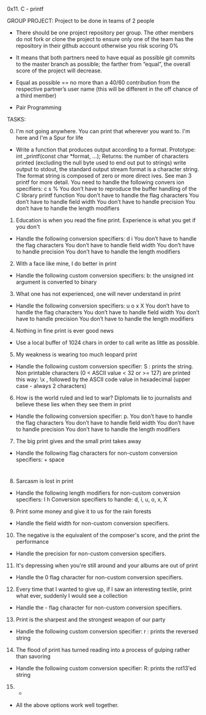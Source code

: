 0x11. C - printf

GROUP PROJECT:
Project to be done in teams of 2 people

- There should be one project repository per group. The other members do not fork or clone the project to ensure only one of the team has the repository in their github account otherwise you risk scoring 0%

- It means that both partners need to have equal as possible git commits to the master branch as possible; the farther from “equal”, the overall score of the project will decrease.

- Equal as possible == no more than a 40/60 contribution from the respective partner’s user name (this will be different in the off chance of a third member)

- Pair Programming

TASKS:

0. I'm not going anywhere. You can print that wherever you want to. I'm here and I'm a Spur for life

- Write a function that produces output according to a format.
  Prototype: int _printf(const char *format, ...);
  Returns: the number of characters printed (excluding the null byte used to end out	put to strings)
  write output to stdout, the standard output stream
  format is a character string. The format string is composed of zero or more direct	ives. See man 3 printf for more detail. You need to handle the following convers	ion specifiers:
  c
  s
  %
  You don’t have to reproduce the buffer handling of the C library printf function
  You don’t have to handle the flag characters
  You don’t have to handle field width
  You don’t have to handle precision
  You don’t have to handle the length modifiers

1. Education is when you read the fine print. Experience is what you get if you don't

- Handle the following conversion specifiers:
  d
  i
  You don’t have to handle the flag characters
  You don’t have to handle field width
  You don’t have to handle precision
  You don’t have to handle the length modifiers

2. With a face like mine, I do better in print

- Handle the following custom conversion specifiers:
  b: the unsigned int argument is converted to binary

3. What one has not experienced, one will never understand in print

- Handle the following conversion specifiers:
  u
  o
  x
  X
  You don’t have to handle the flag characters
  You don’t have to handle field width
  You don’t have to handle precision
  You don’t have to handle the length modifiers

4. Nothing in fine print is ever good news

- Use a local buffer of 1024 chars in order to call write as little as possible.

5. My weakness is wearing too much leopard print

- Handle the following custom conversion specifier:
  S : prints the string.
  Non printable characters (0 < ASCII value < 32 or >= 127) are printed this way: \x	, followed by the ASCII code value in hexadecimal (upper case - always 2 characters)

6. How is the world ruled and led to war? Diplomats lie to journalists and believe these lies when they see them in print

- Handle the following conversion specifier: p.
  You don’t have to handle the flag characters
  You don’t have to handle field width
  You don’t have to handle precision
  You don’t have to handle the length modifiers

7. The big print gives and the small print takes away

- Handle the following flag characters for non-custom conversion specifiers:
  +
  space
  #

8. Sarcasm is lost in print

- Handle the following length modifiers for non-custom conversion specifiers:
  l
  h
  Conversion specifiers to handle: d, i, u, o, x, X

9. Print some money and give it to us for the rain forests

- Handle the field width for non-custom conversion specifiers.

10. The negative is the equivalent of the composer's score, and the print the performance

- Handle the precision for non-custom conversion specifiers.

11. It's depressing when you're still around and your albums are out of print

- Handle the 0 flag character for non-custom conversion specifiers.

12. Every time that I wanted to give up, if I saw an interesting textile, print what ever, suddenly I would see a collection

- Handle the - flag character for non-custom conversion specifiers.

13. Print is the sharpest and the strongest weapon of our party

- Handle the following custom conversion specifier:
  r : prints the reversed string

14. The flood of print has turned reading into a process of gulping rather than savoring

- Handle the following custom conversion specifier:
  R: prints the rot13'ed string

15. *

- All the above options work well together.
